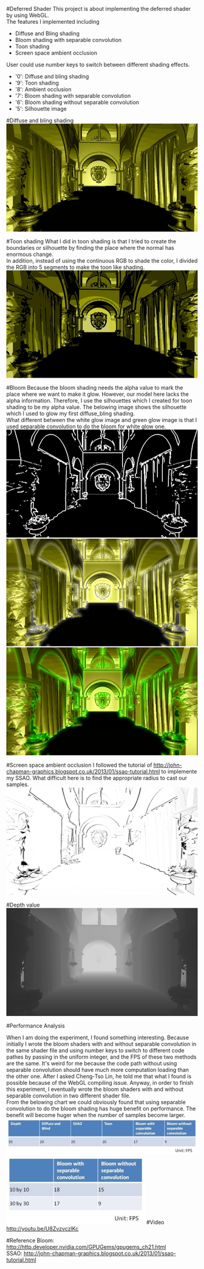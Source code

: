 
#Deferred Shader
This project is about implementing the deferred shader by using WebGL.  
The features I implemented including 
* Diffuse and Bling shading  
* Bloom shading with separable convolution 
* Toon shading
* Screen space ambient occlusion  
  
User could use number keys to switch between different shading effects.
* '0': Diffuse and bling shading
* '9': Toon shading
* '8': Ambient occlusion
* '7': Bloom shading with separable convolution
* '6': Bloom shading without separable convolution 
* '5': Silhouette image 

#Diffuse and bling shading
![Title Image](result/diffuse_bling.jpg)

#Toon shading
What I did in toon shading is that I tried to create the boundaries or silhouette by finding the place where the normal has enormous change.  
In addition, instead of using the continuous RGB to shade the color, I divided the RGB into 5 segments to make the toon like shading. 
![toon shading result](result/toon.jpg)

#Bloom
Because the bloom shading needs the alpha value to mark the place where we want to make it glow. However, our model here lacks the alpha information. 
Therefore, I use the silhouettes which I created for toon shading to be my alpha value. The belowing image shows the silhouette which I used to glow my first diffuse_bling shading.  
What different between the white glow image and green glow image is that I used separable convolution to do the bloom for white glow one.
![bloom result with convolution](result/silhouette.jpg)
![bloom result with convolution](result/bloom.jpg)
![bloom result without convolution](result/bloom2.jpg)

#Screen space ambient occlusion
I followed the tutorial of http://john-chapman-graphics.blogspot.co.uk/2013/01/ssao-tutorial.html to implemente my SSAO. 
What difficult here is to find the appropriate radius to cast our samples. 
![ssao result](result/ssao.jpg)

#Depth value
![debug depth](result/depth.jpg)

#Performance Analysis

When I am doing the experiment, I found something interesting. Because initially I wrote the bloom shaders with and without separable convolution in the same shader file and using number keys to switch 
to different code pathes by passing in the uniform integer, and the FPS of these two methods are the same. It's weird for me because the code path without using separable convolution 
should have much more computation loading than the other one. After I asked Cheng-Tso Lin, he told me that what I found is possible because of the WebGL compiling issue. Anyway, in order to 
finish this experiment, I eventually wrote the bloom shaders with and without separable convolution in two different shader file.  
From the belowing chart we could obviously found that using separable convolution to do the bloom shading has huge benefit on performance. The benefit will become huger when the number of samples become larger.  
![performance result](result/performance.jpg)
![performance result](result/performance2.jpg)
#Video
http://youtu.be/U8ZvzvczlKc

#Reference
Bloom: http://http.developer.nvidia.com/GPUGems/gpugems_ch21.html  
SSAO: http://john-chapman-graphics.blogspot.co.uk/2013/01/ssao-tutorial.html